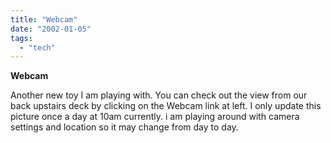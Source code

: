 ```yaml
---
title: "Webcam"
date: "2002-01-05"
tags: 
  - "tech"
---
```


**Webcam**

Another new toy I am playing with. You can check out the view from our back upstairs deck by clicking on the Webcam link at left. I only update this picture once a day at 10am currently. i am playing around with camera settings and location so it may change from day to day.
